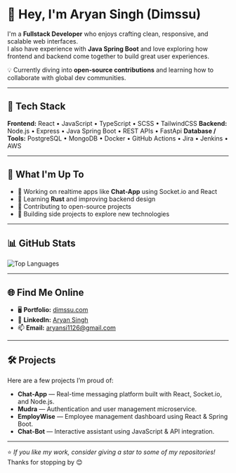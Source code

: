 # 👋 Hey, I'm Aryan Singh (Dimssu)

I'm a **Fullstack Developer** who enjoys crafting clean, responsive, and scalable web interfaces.  
I also have experience with **Java Spring Boot** and love exploring how frontend and backend come together to build great user experiences.  

💡 Currently diving into **open-source contributions** and learning how to collaborate with global dev communities.

---

## 🧰 Tech Stack

**Frontend:** React • JavaScript • TypeScript • SCSS • TailwindCSS 
**Backend:** Node.js • Express • Java Spring Boot • REST APIs • FastApi
**Database / Tools:** PostgreSQL • MongoDB • Docker • GitHub Actions • Jira • Jenkins • AWS

---

## 🚀 What I'm Up To

- 💬 Working on realtime apps like **Chat-App** using Socket.io and React  
- 🌱 Learning **Rust** and improving backend design  
- 🤝 Contributing to open-source projects  
- 🧠 Building side projects to explore new technologies

---

## 📊 GitHub Stats

![Top Languages](https://github-readme-stats.vercel.app/api/top-langs/?username=dimssu&layout=compact)

---

## 🌐 Find Me Online

- 🖥️ **Portfolio:** [dimssu.com](https://www.dimssu.com/)  
- 💼 **LinkedIn:** [Aryan Singh](https://www.linkedin.com/in/aryan-singh-9987a11b7/)  
- 📫 **Email:** aryansi1126@gmail.com

---

## 🛠 Projects

Here are a few projects I’m proud of:

- **Chat-App** — Real-time messaging platform built with React, Socket.io, and Node.js.  
- **Mudra** — Authentication and user management microservice.  
- **EmployWise** — Employee management dashboard using React & Spring Boot.  
- **Chat-Bot** — Interactive assistant using JavaScript & API integration.

---

⭐ *If you like my work, consider giving a star to some of my repositories!*  
Thanks for stopping by 😊
